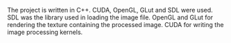 The project is written in C++. CUDA, OpenGL, GLut and SDL were used. SDL was the library used in loading the image file. OpenGL and GLut for rendering the texture containing the processed image. CUDA for writing the image processing kernels.